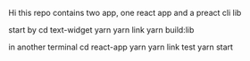 Hi this repo contains two app, one react app and a preact cli lib

start by 
cd text-widget
yarn
yarn link
yarn build:lib

in another terminal
cd react-app
yarn
yarn link test
yarn start